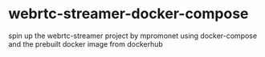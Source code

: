 # webrtc-streamer-docker-compose
spin up the webrtc-streamer project by mpromonet using docker-compose and the prebuilt docker image from dockerhub

